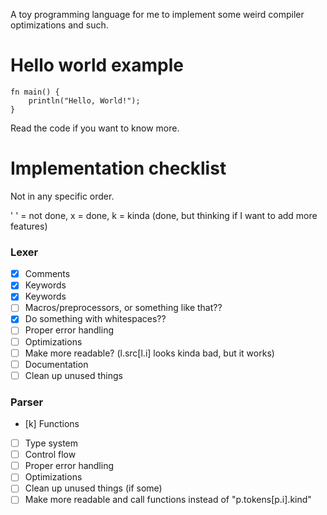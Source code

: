 
A toy programming language for me to implement some weird compiler optimizations and such.

# Hello world example

```
fn main() {
    println("Hello, World!");
}
```

Read the code if you want to know more.

# Implementation checklist

Not in any specific order.

' ' = not done,
x = done,
k = kinda (done, but thinking if I want to add more features)

### Lexer

- [x] Comments
- [x] Keywords
- [x] Keywords
- [ ] Macros/preprocessors, or something like that??
- [x] Do something with whitespaces??
- [ ] Proper error handling
- [ ] Optimizations
- [ ] Make more readable? (l.src[l.i] looks kinda bad, but it works)
- [ ] Documentation
- [ ] Clean up unused things

### Parser

- [k] Functions
- [ ] Type system
- [ ] Control flow
- [ ] Proper error handling
- [ ] Optimizations
- [ ] Clean up unused things (if some)
- [ ] Make more readable and call functions instead of "p.tokens[p.i].kind"
